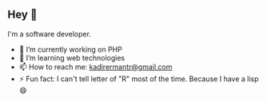 ## Hey 👋
I'm a software developer.

- 🔭 I’m currently working on PHP
- 🌱 I’m learning web technologies
- 📫 How to reach me: [kadirermantr@gmail.com](mailto:kadirermantr@gmail.com)
- ⚡ Fun fact: I can't tell letter of "R" most of the time. Because I have a lisp 😄